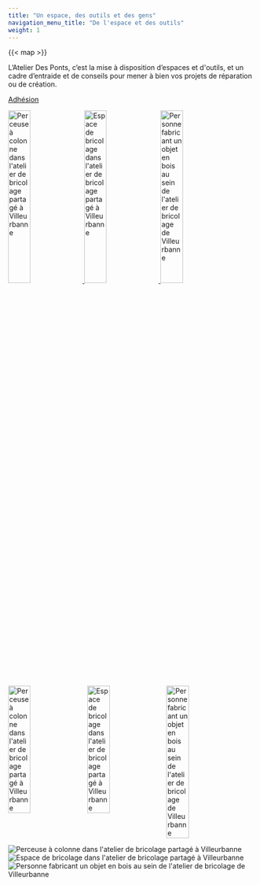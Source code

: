 ```yaml
---
title: "Un espace, des outils et des gens"
navigation_menu_title: "De l'espace et des outils"
weight: 1
---
```


{{< map >}}

L’Atelier Des Ponts, c’est la mise à disposition d’espaces et d'outils, et un cadre d’entraide et de conseils pour mener à bien vos projets de réparation ou de création.

[Adhésion](https://atelier-des-ponts.assoconnect.com/collect/description/444452-z-adhesion-2024-2025)


<a href="/images/perceuse-colonne-atelier-des-ponts.webp" data-lightbox="galerie">
  <img src="/images/perceuse-colonne-atelier-des-ponts.webp" alt="Perceuse à colonne dans l'atelier de bricolage partagé à Villeurbanne" style="width: 30%;">
</a>
<a href="/images/plan-travail-atelier-des-ponts.webp" data-lightbox="galerie">
  <img src="/images/plan-travail-atelier-des-ponts.webp" alt="Espace de bricolage dans l'atelier de bricolage partagé à Villeurbanne" style="width: 30%;">
</a>
<a href="/images/bricolage-villeurbanne-atelier-des-ponts.webp" data-lightbox="galerie">
  <img src="/images/bricolage-villeurbanne-atelier-des-ponts.webp" alt="Personne fabricant un objet en bois au sein de l'atelier de bricolage de Villeurbanne" style="width: 30%;">
</a>

<div style="display: flex; flex-wrap: wrap; gap: 10px;">
  <img src="/images/perceuse-colonne-atelier-des-ponts.webp" alt="Perceuse à colonne dans l'atelier de bricolage partagé à Villeurbanne" style="width: 30%;">
   <img src="/images/plan-travail-atelier-des-ponts.webp" alt="Espace de bricolage dans l'atelier de bricolage partagé à Villeurbanne" style="width: 30%;">
  <img src="/images/bricolage-villeurbanne-atelier-des-ponts.webp" alt="Personne fabricant un objet en bois au sein de l'atelier de bricolage de Villeurbanne" style="width: 30%;">
</div>

![Perceuse à colonne dans l'atelier de bricolage partagé à Villeurbanne](/images/perceuse-colonne-atelier-des-ponts.webp) ![Espace de bricolage dans l'atelier de bricolage partagé à Villeurbanne](/images/plan-travail-atelier-des-ponts.webp) ![Personne fabricant un objet en bois au sein de l'atelier de bricolage de Villeurbanne](/images/bricolage-villeurbanne-atelier-des-ponts.webp)
